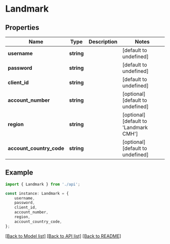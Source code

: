 # Landmark


## Properties

Name | Type | Description | Notes
------------ | ------------- | ------------- | -------------
**username** | **string** |  | [default to undefined]
**password** | **string** |  | [default to undefined]
**client_id** | **string** |  | [default to undefined]
**account_number** | **string** |  | [optional] [default to undefined]
**region** | **string** |  | [optional] [default to 'Landmark CMH']
**account_country_code** | **string** |  | [optional] [default to undefined]

## Example

```typescript
import { Landmark } from './api';

const instance: Landmark = {
    username,
    password,
    client_id,
    account_number,
    region,
    account_country_code,
};
```

[[Back to Model list]](../README.md#documentation-for-models) [[Back to API list]](../README.md#documentation-for-api-endpoints) [[Back to README]](../README.md)
